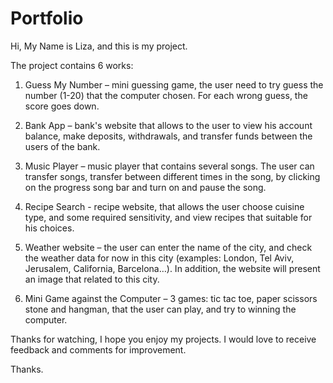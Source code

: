 # Portfolio
Hi, My Name is Liza, and this is my project.

The project contains 6 works:
1.	Guess My Number – mini guessing game, the user need to try guess the number (1-20)
        that the computer chosen. For each wrong guess, the score goes down.

2.	Bank App – bank's website that allows to the user to view his account balance,
        make deposits, withdrawals, and transfer funds between the users of the bank.

3.	Music Player – music player that contains several songs. The user can transfer songs,
        transfer between different times in the song, by clicking on the progress song bar and turn on and pause the song. 

4.	Recipe Search - recipe website, that allows the user choose cuisine type, and some
        required sensitivity, and view recipes that suitable for his choices.  

5.	Weather website – the user can enter the name of the city, and check the weather data
        for now in this city (examples: London, Tel Aviv, Jerusalem, California, Barcelona…).
        In addition, the website will present an image that related to this city.

6.	Mini Game against the Computer – 3 games: tic tac toe, paper scissors stone and hangman,
        that the user can play, and try to winning the computer.

Thanks for watching, I hope you enjoy my projects.
I would love to receive feedback and comments for improvement.

Thanks.
